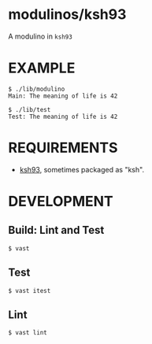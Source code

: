 # modulinos/ksh93

A modulino in `ksh93`

# EXAMPLE

```console
$ ./lib/modulino
Main: The meaning of life is 42

$ ./lib/test
Test: The meaning of life is 42
```

# REQUIREMENTS

* [ksh93](http://www.kornshell.com), sometimes packaged as "ksh".

# DEVELOPMENT

## Build: Lint and Test

```console
$ vast
```

## Test

```console
$ vast itest
```

## Lint

```console
$ vast lint
```
